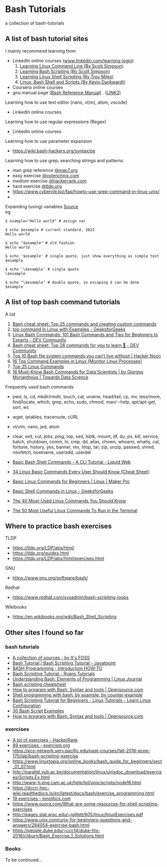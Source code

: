 # Bash Tutorials
a collection of bash-tutorials

## A list of bash tutorial sites

I mainly recommend learning from 
- LinkedIn online courses (www.linkedin.com/learning-login)
  1. [Learning Linux Command Line (By Scott Simpson)](https://www.linkedin.com/learning-login/share?account=35392996&forceAccount=false&redirect=https%3A%2F%2Fwww.linkedin.com%2Flearning%2Flearning-linux-command-line-2018%3Ftrk%3Dshare_ent_url%26shareId%3DRUt91niBTauo5e3smzOSLw%253D%253D)
  2. [Learning Bash Scripting (By Scott Simpson)](https://www.linkedin.com/learning-login/share?account=35392996&forceAccount=false&redirect=https%3A%2F%2Fwww.linkedin.com%2Flearning%2Flearning-bash-scripting-2%3Ftrk%3Dshare_ent_url%26shareId%3Dq6c0tk5xQ0K17%252Fx25w3wYA%253D%253D)
  3. [Learning Linux Shell Scripting (By Troy Miles)](https://www.linkedin.com/learning/learning-linux-shell-scripting-2018/)
  4. [Linux: Bash Shell and Scripts (By Kevin Dankwardt)](https://www.linkedin.com/learning/linux-bash-shell-and-scripts)
- Coursera online courses
- gnu manual page [(Bash Reference Manual)](https://www.gnu.org/savannah-checkouts/gnu/bash/manual/bash.html) . [(LINK2)](https://www.gnu.org/software/bash/manual/bash.html)

Learning how to use text editor (nano, vi(m), atom, vscode)
- LinkedIn online courses

Learning how to use regular expressions (Regex)
- LinkedIn online courses

Learning how to use parameter expansion
- https://wiki.bash-hackers.org/syntax/pe

Learning how to use grep, searching strings and patterns
- man grep reference [@man7.org](https://man7.org/linux/man-pages/man1/grep.1.html)
- easy exercise [@ostenchnix.com](https://ostechnix.com/the-grep-command-tutorial-with-examples-for-beginners/)
- medium exercise [@hackerrank.com](https://www.hackerrank.com/contests/bash-and-linux-shell-practice/challenges/text-processing-in-linux-the-grep-command-2)
- hard exercise [@tldp.org](https://tldp.org/LDP/Bash-Beginners-Guide/html/sect_04_02.html)
- https://www.cyberciti.biz/faq/howto-use-grep-command-in-linux-unix/
- 

Expanding (using) variables [Source](https://wiki.bash-hackers.org/scripting/newbie_traps#expanding_using_variables)  
eg
```console
$ example="Hello world" # assign var

$ echo $example # current standard, 2022
Hello world

$ echo "$example" # old fashion
Hello world

$ echo '$example' # single quote, just show everything as simple text
$example

$ echo '\$example' # single quote
\$example

$ echo "\$example" # double quote, so escaping $ can be done
$example
```

## A list of top bash command tutorials

A list

1. [Bash cheat sheet: Top 25 commands and creating custom commands](https://www.educative.io/blog/bash-shell-command-cheat-sheet)
1. [top command in Linux with Examples - GeeksforGeeks](https://www.geeksforgeeks.org/top-command-in-linux-with-examples/)
1. [Linux Bash Commands: 101 Bash Commands and Tips for Beginners to Experts - DEV Community](https://dev.to/awwsmm/101-bash-commands-and-tips-for-beginners-to-experts-30je)
1. [Bash cheat sheet: Top 28 commands for you to learn 🤺 - DEV Community](https://dev.to/ankit01oss/bash-cheat-sheet-top-28-commands-for-you-to-learn-15ee)
1. [Top 10 Bash file system commands you can’t live without \| Hacker Noon](https://hackernoon.com/top-10-bash-file-system-commands-you-cant-live-without-4cd937bd7df1)
1. [16 Top Command Examples in Linux [Monitor Linux Processes]](https://www.tecmint.com/12-top-command-examples-in-linux/)
1. [Top 25 Linux Commands](https://linuxhint.com/top-25-linux-commands/)
1. [16 Must-Know Bash Commands for Data Scientists \| by Giorgos Myrianthous | Towards Data Science](https://towardsdatascience.com/16-must-know-bash-commands-for-data-scientists-d8263e990e0e)

Frequently used bash commands

- pwd, ls, cd, mkdir/rmdir, touch, cat, uname, head/tail, cp, mv, less/more, find/locate, which, grep, echo, sudo, chmod, man/--help, apt/apt-get, sort, wc
- wget, iptables, traceroute, cURL
- vi/vim, nano, jed, atom
- clear, exit, cut, jobs, ping, top, sed, lsblk, mount, df, du, ps, kill, service, batch, shutdown, comm, ln, cmp, dd, alias, chown, whoami, whatis, cal, fortune, history, yes, banner, rev, htop, tar, zip, unzip, passwd, shred, neofetch, hostname, useradd, userdel

- [Basic Bash Shell Commands - A CLI Tutorial - Liquid Web](https://www.liquidweb.com/kb/basic-bash-shell-commands-a-cli-tutorial/)
- [34 Linux Basic Commands Every User Should Know (Cheat Sheet)](https://www.hostinger.co.uk/tutorials/linux-commands)
- [Basic Linux Commands for Beginners \| Linux | Maker Pro](https://maker.pro/linux/tutorial/basic-linux-commands-for-beginners)
- [Basic Shell Commands in Linux - GeeksforGeeks](https://www.geeksforgeeks.org/basic-shell-commands-in-linux/)
- [The 40 Most-Used Linux Commands You Should Know](https://kinsta.com/blog/linux-commands/)
- [The 50 Most Useful Linux Commands To Run in the Terminal](https://www.ubuntupit.com/best-linux-commands-to-run-in-the-terminal/)

## Where to practice bash exercises

TLDP
- https://tldp.org/LDP/abs/html/
- https://tldp.org/guides.html
- https://tldp.org/LDP/abs/html/exercises.html

GNU
- https://www.gnu.org/software/bash/

Redhat
- https://www.redhat.com/sysadmin/bash-scripting-loops

Wikibooks
- https://en.wikibooks.org/wiki/Bash_Shell_Scripting

## Other sites I found so far

### bash tutorials

- [A collection of sources - by It's FOSS](https://itsfoss.com/shell-scripting-resources/)
- [Bash Tutorial \| Bash Scripting Tutorial - Javatpoint](https://www.javatpoint.com/bash)
- [BASH Programming - Introduction HOW-TO](https://tldp.org/HOWTO/Bash-Prog-Intro-HOWTO.html)
- [Bash Scripting Tutorial - Ryans Tutorials](https://ryanstutorials.net/bash-scripting-tutorial/)
- [Understanding Bash: Elements of Programming \| Linux Journal](https://www.linuxjournal.com/content/understanding-bash-elements-programming)
- [Bash scripting cheatsheet](https://devhints.io/bash)
- [How to program with Bash: Syntax and tools \| Opensource.com](https://opensource.com/article/19/10/programming-bash-syntax-tools)
- [Shell programming with bash: by example, by counter-example](https://matt.might.net/articles/bash-by-example/)
- [Bash Scripting Tutorial for Beginners - Linux Tutorials - Learn Linux Configuration](https://linuxconfig.org/bash-scripting-tutorial-for-beginners)
- [30 Bash Script Examples](https://linuxhint.com/30_bash_script_examples/)
- [How to program with Bash: Syntax and tools \| Opensource.com](https://opensource.com/article/19/10/programming-bash-syntax-tools)

### exercises

- [A lot of exercises - HackerRank](https://www.hackerrank.com/domains/shell)
- [89 exercises - exercism.org](https://exercism.org/tracks/bash)
- https://ecs-network.serv.pacific.edu/past-courses/fall-2018-ecpe-170/lab/bash-scripting-exercise
- https://www.linuxtopia.org/online_books/bash_guide_for_beginners/sect_01_07.html
- http://parallel.vub.ac.be/documentation/linux/unixdoc_download/exercises/Scripts.Ex.html
- http://www-h.eng.cam.ac.uk/help/tpl/unix/scripts/node16.html
- https://dccn-hpc-wiki.readthedocs.io/en/latest/docs/bash/exercise_programming.html
- [19 exercises - innolitics.com](https://innolitics.com/articles/advanced-bash-exercises/)
- https://www.quora.com/What-are-some-resources-for-shell-scripting-exercises
- http://pages.stat.wisc.edu/~jgillett/605/linux/linuxExercises.pdf
- https://www.unix.com/unix-for-beginners-questions-and-answers/284054-exercise-bash.html
- https://people.duke.edu/~ccc14/duke-hts-2018/cliburn/Bash_Exercise_1_Solutions.html

### Books  

To be continued...

